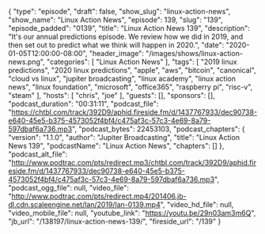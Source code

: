 {
  "type": "episode",
  "draft": false,
  "show_slug": "linux-action-news",
  "show_name": "Linux Action News",
  "episode": 139,
  "slug": "139",
  "episode_padded": "0139",
  "title": "Linux Action News 139",
  "description": "It's our annual predictions episode. We review how we did in 2019, and then set out to predict what we think will happen in 2020.",
  "date": "2020-01-05T12:00:00-08:00",
  "header_image": "/images/shows/linux-action-news.png",
  "categories": [
    "Linux Action News"
  ],
  "tags": [
    "2019 linux predictions",
    "2020 linux predictions",
    "apple",
    "aws",
    "bitcoin",
    "canonical",
    "cloud vs linux",
    "jupiter broadcasting",
    "linux academy",
    "linux action news",
    "linux foundation",
    "microsoft",
    "office365",
    "raspberry pi",
    "risc-v",
    "steam"
  ],
  "hosts": [
    "chris",
    "joe"
  ],
  "guests": [],
  "sponsors": [],
  "podcast_duration": "00:31:11",
  "podcast_file": "https://chtbl.com/track/392D9/aphid.fireside.fm/d/1437767933/dec90738-e640-45e5-b375-4573052f4bf4/c475af3c-57c3-4e69-8a79-597dbaf6a736.mp3",
  "podcast_bytes": 22453103,
  "podcast_chapters": {
    "version": "1.1.0",
    "author": "Jupiter Broadcasting",
    "title": "Linux Action News 139",
    "podcastName": "Linux Action News",
    "chapters": []
  },
  "podcast_alt_file": "http://www.podtrac.com/pts/redirect.mp3/chtbl.com/track/392D9/aphid.fireside.fm/d/1437767933/dec90738-e640-45e5-b375-4573052f4bf4/c475af3c-57c3-4e69-8a79-597dbaf6a736.mp3",
  "podcast_ogg_file": null,
  "video_file": "http://www.podtrac.com/pts/redirect.mp4/201406.jb-dl.cdn.scaleengine.net/lan/2019/lan-0139.mp4",
  "video_hd_file": null,
  "video_mobile_file": null,
  "youtube_link": "https://youtu.be/29n03am3m6Q",
  "jb_url": "/138197/linux-action-news-139/",
  "fireside_url": "/139"
}

